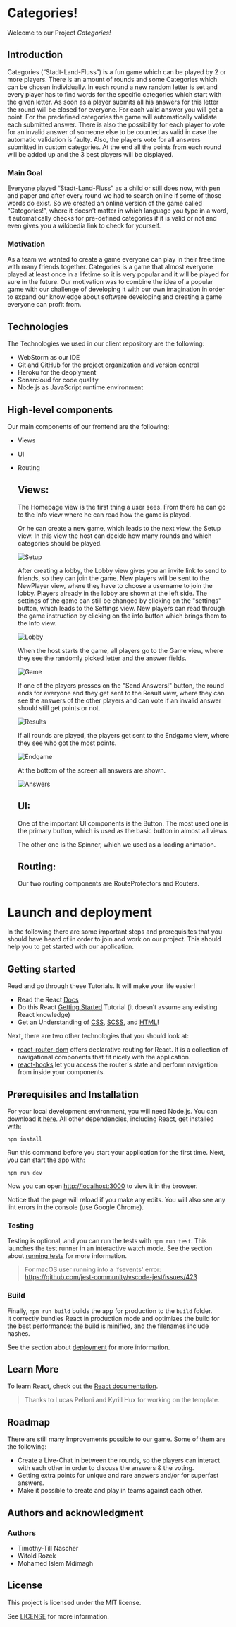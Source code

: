 # Categories!
Welcome to our Project *Categories!*

## Introduction
Categories (“Stadt-Land-Fluss”) is a fun game which can be played by 2 or more players. There is an amount of rounds and some Categories which can be chosen individually. In each round a new random letter is set and every player has to find words for the specific categories which start with the given letter. As soon as a player submits all his answers for this letter the round will be closed for everyone. For each valid answer you will get a point. For the predefined categories the game will automatically validate each submitted answer. There is also the possibility for each player to vote for an invalid answer of someone else to be counted as valid in case the automatic validation is faulty. Also, the players vote for all answers submitted in custom categories. At the end all the points from each round will be added up and the 3 best players will be displayed.

### Main Goal
Everyone played “Stadt-Land-Fluss” as a child or still does now, with pen and paper and after every round we had to search online if some of those words do exist.
So we created an online version of the game called “Categories!”, where it doesn’t matter in which language you type in a word, it automatically checks for pre-defined categories if it is valid or not and even gives you a wikipedia link to check for yourself.

### Motivation
As a team we wanted to create a game everyone can play in their free time with many friends together. Categories is a game that almost everyone played at least once in a lifetime so it is very popular and it will be played for sure in the future. Our motivation was to combine the idea of a popular game with our challenge of developing it with our own imagination in order to expand our knowledge about software developing and creating a game everyone can profit from.

## Technologies

The Technologies we used in our client repository are the following:

- WebStorm as our IDE
- Git and GitHub for the project organization and version control
- Heroku for the deoplyment
- Sonarcloud for code quality
- Node.js as JavaScript runtime environment
## High-level components
Our main components of our frontend are the following:
- Views
- UI
- Routing

    ## Views:

    The Homepage view is the first thing a user sees. From there he can go to the Info view where he can read how the game is played. 

    Or he can create a new game, which leads to the next view, the Setup view. In this view the host can decide how many rounds and which categories should be played.

    ![Setup](screenshots/Setup.png)


    After creating a lobby, the Lobby view gives you an invite link to send to friends, so they can join the game. New players will be sent to the NewPlayer view, where they have to choose a username to join the lobby. Players already in the lobby are shown at the left side. The settings of the game can still be changed by clicking on the "settings" button, which leads to the Settings view. New players can read through the game instruction by clicking on the info button which brings them to the Info view.

    ![Lobby](screenshots/Lobby.png)


    When the host starts the game, all players go to the Game view, where they see the randomly picked letter and the answer fields.

    ![Game](screenshots/Game.png)


    If one of the players presses on the "Send Answers!" button, the round ends for everyone and they get sent to the Result view, where they can see the answers of the other players and can vote if an invalid answer should still get points or not.

    ![Results](screenshots/Result.png)


    If all rounds are played, the players get sent to the Endgame view, where they see who got the most points.

    ![Endgame](screenshots/Endgame.png)


    At the bottom of the screen all answers are shown.

    ![Answers](screenshots/Answers.png)


    ## UI:

    One of the important UI components is the Button. The most used one is the primary button, which is used as the basic button in almost all views.

    The other one is the Spinner, which we used as a loading animation.


    ## Routing:

    Our two routing components are RouteProtectors and Routers.



# Launch and deployment
In the following there are some important steps and prerequisites that you should have heard of in order to join and work on our project. This should help you to get started with our application.

## Getting started

Read and go through these Tutorials. It will make your life easier!

- Read the React [Docs](https://reactjs.org/docs/getting-started.html)
- Do this React [Getting Started](https://reactjs.org/tutorial/tutorial.html) Tutorial (it doesn’t assume any existing React knowledge)
- Get an Understanding of [CSS](https://www.w3schools.com/Css/), [SCSS](https://sass-lang.com/documentation/syntax), and [HTML](https://www.w3schools.com/html/html_intro.asp)!

Next, there are two other technologies that you should look at:

* [react-router-dom](https://reacttraining.com/react-router/web/guides/quick-start) offers declarative routing for React. It is a collection of navigational components that fit nicely with the application. 
* [react-hooks](https://reactrouter.com/web/api/Hooks) let you access the router's state and perform navigation from inside your components.

## Prerequisites and Installation
For your local development environment, you will need Node.js. You can download it [here](https://nodejs.org). All other dependencies, including React, get installed with:

```npm install```

Run this command before you start your application for the first time. Next, you can start the app with:

```npm run dev```

Now you can open [http://localhost:3000](http://localhost:3000) to view it in the browser.

Notice that the page will reload if you make any edits. You will also see any lint errors in the console (use Google Chrome).

### Testing
Testing is optional, and you can run the tests with `npm run test`.
This launches the test runner in an interactive watch mode. See the section about [running tests](https://facebook.github.io/create-react-app/docs/running-tests) for more information.

> For macOS user running into a 'fsevents' error: https://github.com/jest-community/vscode-jest/issues/423

### Build
Finally, `npm run build` builds the app for production to the `build` folder.<br>
It correctly bundles React in production mode and optimizes the build for the best performance: the build is minified, and the filenames include hashes.<br>

See the section about [deployment](https://facebook.github.io/create-react-app/docs/deployment) for more information.

## Learn More

To learn React, check out the [React documentation](https://reactjs.org/).


> Thanks to Lucas Pelloni and Kyrill Hux for working on the template.

## Roadmap
There are still many improvements possible to our game. Some of them are the following:
- Create a Live-Chat in between the rounds, so the players can interact with each other in order to discuss the answers & the voting.
- Getting extra points for unique and rare answers and/or for superfast answers.
- Make it possible to create and play in teams against each other.

## Authors and acknowledgment
### Authors
- Timothy-Till Näscher
- Witold Rozek
- Mohamed Islem Mdimagh

## License
This project is licensed under the MIT license.

See [LICENSE](https://github.com/sopra-fs22-group28/sopra-fs22-group28-client/blob/master/LICENSE) for more information.



